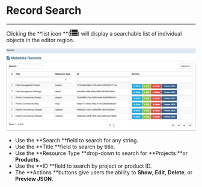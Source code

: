 # Record Search

---

Clicking the **list icon **\(![](/assets/symbol_list_16.png)\) will display a searchable list of individual objects in the editor region.

![](/assets/record_list.png)

* Use the **Search **field to search for any string.
* Use the **Title **field to search by title.
* Use the **Resource Type **drop-down to search for **Projects **or **Products**.
* Use the **ID **field to search by project or product ID.
* The **Actions **buttons give users the ability to **Show**, **Edit**, **Delete**, or **Preview JSON**.



